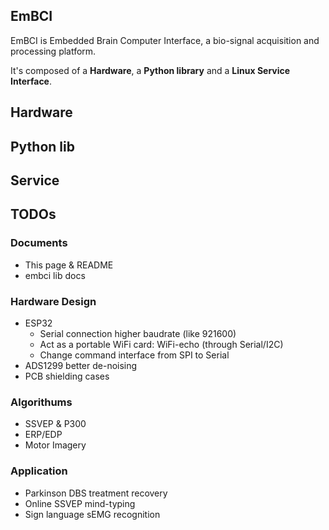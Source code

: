 ## EmBCI
EmBCI is Embedded Brain Computer Interface, a bio-signal acquisition and processing platform.

It's composed of a **Hardware**, a **Python library** and a **Linux Service Interface**.

## Hardware

## Python lib

## Service

## TODOs
### Documents
- This page & README
- embci lib docs

### Hardware Design
- ESP32
    - Serial connection higher baudrate (like 921600)
    - Act as a portable WiFi card: WiFi-echo (through Serial/I2C)
    - Change command interface from SPI to Serial
- ADS1299 better de-noising
- PCB shielding cases

### Algorithums
- SSVEP & P300
- ERP/EDP
- Motor Imagery

### Application
- Parkinson DBS treatment recovery
- Online SSVEP mind-typing
- Sign language sEMG recognition
